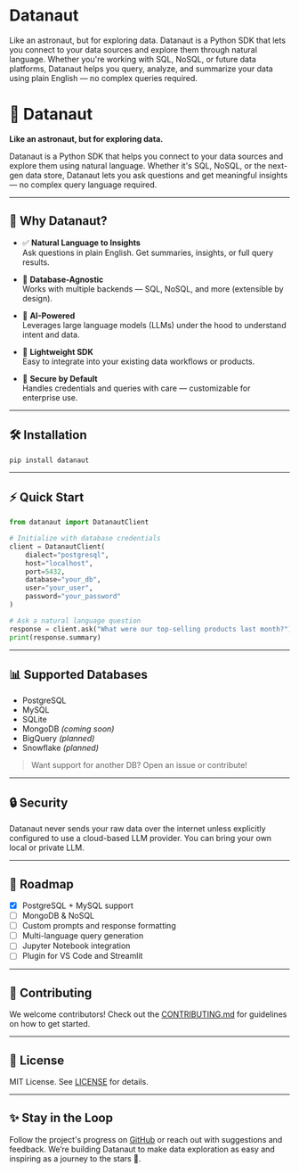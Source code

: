 # Datanaut

Like an astronaut, but for exploring data. Datanaut is a Python SDK that lets you connect to your data sources and explore them through natural language. Whether you're working with SQL, NoSQL, or future data platforms, Datanaut helps you query, analyze, and summarize your data using plain English — no complex queries required.

# 🚀 Datanaut

**Like an astronaut, but for exploring data.**

Datanaut is a Python SDK that helps you connect to your data sources and explore them using natural language. Whether it's SQL, NoSQL, or the next-gen data store, Datanaut lets you ask questions and get meaningful insights — no complex query language required.

---

## 🌌 Why Datanaut?

- ✅ **Natural Language to Insights**  
  Ask questions in plain English. Get summaries, insights, or full query results.

- 🔌 **Database-Agnostic**  
  Works with multiple backends — SQL, NoSQL, and more (extensible by design).

- 🧠 **AI-Powered**  
  Leverages large language models (LLMs) under the hood to understand intent and data.

- 🧰 **Lightweight SDK**  
  Easy to integrate into your existing data workflows or products.

- 🔐 **Secure by Default**  
  Handles credentials and queries with care — customizable for enterprise use.

---

## 🛠️ Installation

```bash
pip install datanaut
```

---

## ⚡ Quick Start

```python
from datanaut import DatanautClient

# Initialize with database credentials
client = DatanautClient(
    dialect="postgresql",
    host="localhost",
    port=5432,
    database="your_db",
    user="your_user",
    password="your_password"
)

# Ask a natural language question
response = client.ask("What were our top-selling products last month?")
print(response.summary)
```

---

## 📊 Supported Databases

- PostgreSQL
- MySQL
- SQLite
- MongoDB _(coming soon)_
- BigQuery _(planned)_
- Snowflake _(planned)_

> Want support for another DB? Open an issue or contribute!

---

## 🔒 Security

Datanaut never sends your raw data over the internet unless explicitly configured to use a cloud-based LLM provider. You can bring your own local or private LLM.

---

## 🚧 Roadmap

- [x] PostgreSQL + MySQL support
- [ ] MongoDB & NoSQL
- [ ] Custom prompts and response formatting
- [ ] Multi-language query generation
- [ ] Jupyter Notebook integration
- [ ] Plugin for VS Code and Streamlit

---

## 🤝 Contributing

We welcome contributors! Check out the [CONTRIBUTING.md](CONTRIBUTING.md) for guidelines on how to get started.

---

## 📜 License

MIT License. See [LICENSE](LICENSE) for details.

---

## ✨ Stay in the Loop

Follow the project's progress on [GitHub](https://github.com/Infiniqa/Datanaut) or reach out with suggestions and feedback. We’re building Datanaut to make data exploration as easy and inspiring as a journey to the stars 🌟.

